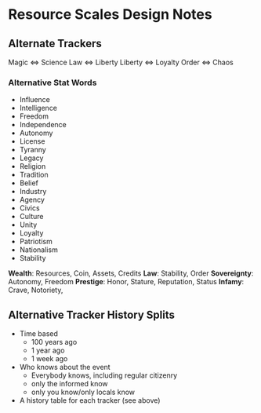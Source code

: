 # Resource Scales Design Notes

## Alternate Trackers

Magic ⇔ Science
Law ⇔ Liberty
Liberty ⇔ Loyalty
Order ⇔ Chaos

### Alternative Stat Words

- Influence
- Intelligence
- Freedom
- Independence
- Autonomy
- License
- Tyranny
- Legacy
- Religion
- Tradition
- Belief
- Industry
- Agency
- Civics
- Culture
- Unity
- Loyalty
- Patriotism
- Nationalism
- Stability

**Wealth**: Resources, Coin, Assets, Credits
**Law**: Stability, Order
**Sovereignty**: Autonomy, Freedom
**Prestige**: Honor, Stature, Reputation, Status
**Infamy**: Crave, Notoriety,

## Alternative Tracker History Splits

- Time based
	- 100 years ago
	- 1 year ago
	- 1 week ago
- Who knows about the event
	- Everybody knows, including regular citizenry
	- only the informed know
	- only you know/only locals know
- A history table for each tracker (see above)
